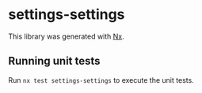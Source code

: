 # settings-settings

This library was generated with [Nx](https://nx.dev).

## Running unit tests

Run `nx test settings-settings` to execute the unit tests.
